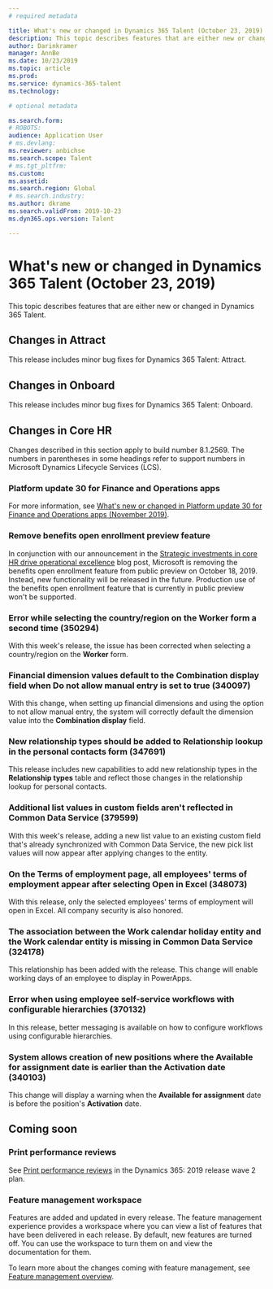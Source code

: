 ```yaml
---
# required metadata

title: What's new or changed in Dynamics 365 Talent (October 23, 2019)
description: This topic describes features that are either new or changed in Microsoft Dynamics 365 Talent.
author: Darinkramer
manager: AnnBe
ms.date: 10/23/2019
ms.topic: article
ms.prod: 
ms.service: dynamics-365-talent
ms.technology: 

# optional metadata

ms.search.form: 
# ROBOTS: 
audience: Application User
# ms.devlang: 
ms.reviewer: anbichse
ms.search.scope: Talent
# ms.tgt_pltfrm: 
ms.custom: 
ms.assetid: 
ms.search.region: Global
# ms.search.industry: 
ms.author: dkrame
ms.search.validFrom: 2019-10-23
ms.dyn365.ops.version: Talent

---
```

# What's new or changed in Dynamics 365 Talent (October 23, 2019)

This topic describes features that are either new or changed in Dynamics 365 Talent.

## Changes in Attract
This release includes minor bug fixes for Dynamics 365 Talent: Attract.

## Changes in Onboard
This release includes minor bug fixes for Dynamics 365 Talent: Onboard.

## Changes in Core HR

Changes described in this section apply to build number 8.1.2569. The numbers in parentheses in some headings refer to support numbers in Microsoft Dynamics Lifecycle Services (LCS).

### Platform update 30 for Finance and Operations apps

For more information, see [What's new or changed in Platform update 30 for Finance and Operations apps (November 2019)](https://docs.microsoft.com/dynamics365/fin-ops-core/fin-ops/get-started/whats-new-platform-update-30).

### Remove benefits open enrollment preview feature

In conjunction with our announcement in the [Strategic investments in core HR drive operational excellence](https://cloudblogs.microsoft.com/dynamics365/bdm/2019/10/02/strategic-investments-in-core-hr-drive-operational-excellence) blog post, Microsoft is removing the benefits open enrollment feature from public preview on October 18, 2019. Instead, new functionality will be released in the future. Production use of the benefits open enrollment feature that is currently in public preview won't be supported.

### Error while selecting the country/region on the Worker form a second time (350294)

With this week's release, the issue has been corrected when selecting a country/region on the **Worker** form.

### Financial dimension values default to the Combination display field when Do not allow manual entry is set to true (340097)

With this change, when setting up financial dimensions and using the option to not allow manual entry, the system will correctly default the dimension value into the **Combination display** field.

### New relationship types should be added to Relationship lookup in the personal contacts form (347691)

This release includes new capabilities to add new relationship types in the **Relationship types** table and reflect those changes in the relationship lookup for personal contacts.

### Additional list values in custom fields aren't reflected in Common Data Service (379599)

With this week's release, adding a new list value to an existing custom field that's already synchronized with Common Data Service, the new pick list values will now appear after applying changes to the entity.

### On the Terms of employment page, all employees' terms of employment appear after selecting Open in Excel (348073)

With this release, only the selected employees' terms of employment will open in Excel. All company security is also honored.

### The association between the Work calendar holiday entity and the Work calendar entity is missing in Common Data Service (324178)

This relationship has been added with the release. This change will enable working days of an employee to display in PowerApps. 

### Error when using employee self-service workflows with configurable hierarchies (370132)

In this release, better messaging is available on how to configure workflows using configurable hierarchies. 

### System allows creation of new positions where the Available for assignment date is earlier than the Activation date (340103)

This change will display a warning when the **Available for assignment** date is before the position's **Activation** date.

## Coming soon

### Print performance reviews

See [Print performance reviews](https://docs.microsoft.com/dynamics365-release-plan/2019wave2/dynamics365-talent/print-performance-reviews) in the Dynamics 365: 2019 release wave 2 plan.

### Feature management workspace

Features are added and updated in every release. The feature management experience provides a workspace where you can view a list of features that have been delivered in each release. By default, new features are turned off. You can use the workspace to turn them on and view the documentation for them.

To learn more about the changes coming with feature management, see [Feature management overview](https://docs.microsoft.com/dynamics365/fin-ops-core/fin-ops/get-started/feature-management/feature-management-overview).
